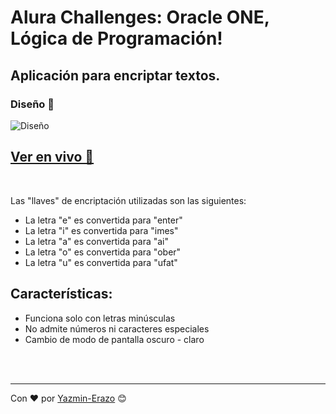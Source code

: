 # Alura Challenges: Oracle ONE, Lógica de Programación!

## Aplicación para encriptar textos.

### Diseño 🎨

![Diseño](https://user-images.githubusercontent.com/54871751/187555285-a8108d2a-67da-4d40-8eee-1ae50a941d18.png)

## [Ver en vivo 🚀](https://github.com/y-erazo/text-encoder.io)
<br/>

Las "llaves" de encriptación utilizadas son las siguientes:

* La letra "e" es convertida para "enter"
* La letra "i" es convertida para "imes"
* La letra "a" es convertida para "ai"
* La letra "o" es convertida para "ober"
* La letra "u" es convertida para "ufat"

## Características:
* Funciona solo con letras minúsculas
* No admite números ni caracteres especiales
* Cambio de modo de pantalla oscuro - claro

<br/>
<br/>

---
Con ❤️ por [Yazmin-Erazo](https://github.com/y-erazo) 😊
